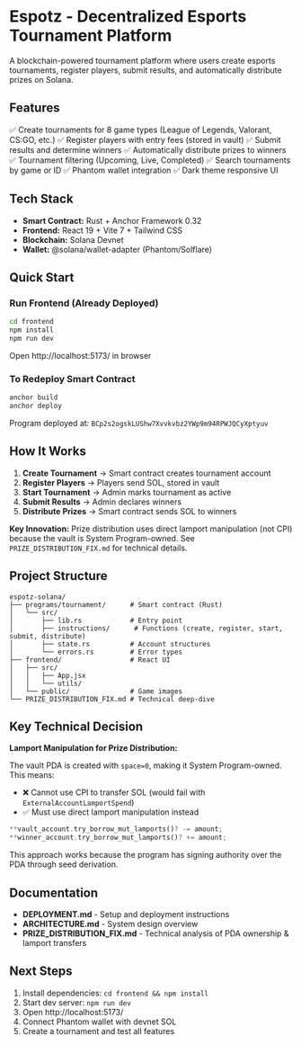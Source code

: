 # Espotz - Decentralized Esports Tournament Platform

A blockchain-powered tournament platform where users create esports tournaments, register players, submit results, and automatically distribute prizes on Solana.

## Features

✅ Create tournaments for 8 game types (League of Legends, Valorant, CS:GO, etc.)
✅ Register players with entry fees (stored in vault)
✅ Submit results and determine winners
✅ Automatically distribute prizes to winners
✅ Tournament filtering (Upcoming, Live, Completed)
✅ Search tournaments by game or ID
✅ Phantom wallet integration
✅ Dark theme responsive UI

## Tech Stack

- **Smart Contract:** Rust + Anchor Framework 0.32
- **Frontend:** React 19 + Vite 7 + Tailwind CSS
- **Blockchain:** Solana Devnet
- **Wallet:** @solana/wallet-adapter (Phantom/Solflare)

## Quick Start

### Run Frontend (Already Deployed)

```bash
cd frontend
npm install
npm run dev
```

Open http://localhost:5173/ in browser

### To Redeploy Smart Contract

```bash
anchor build
anchor deploy
```

Program deployed at: `BCp2s2ogskLUShw7Xvvkvbz2YWp9m94RPWJQCyXptyuv`

## How It Works

1. **Create Tournament** → Smart contract creates tournament account
2. **Register Players** → Players send SOL, stored in vault
3. **Start Tournament** → Admin marks tournament as active
4. **Submit Results** → Admin declares winners
5. **Distribute Prizes** → Smart contract sends SOL to winners

**Key Innovation:** Prize distribution uses direct lamport manipulation (not CPI) because the vault is System Program-owned. See `PRIZE_DISTRIBUTION_FIX.md` for technical details.

## Project Structure

```
espotz-solana/
├── programs/tournament/      # Smart contract (Rust)
│   └── src/
│       ├── lib.rs            # Entry point
│       ├── instructions/      # Functions (create, register, start, submit, distribute)
│       ├── state.rs          # Account structures
│       └── errors.rs         # Error types
├── frontend/                 # React UI
│   ├── src/
│   │   ├── App.jsx
│   │   └── utils/
│   └── public/               # Game images
└── PRIZE_DISTRIBUTION_FIX.md # Technical deep-dive
```

## Key Technical Decision

**Lamport Manipulation for Prize Distribution:**

The vault PDA is created with `space=0`, making it System Program-owned. This means:
- ❌ Cannot use CPI to transfer SOL (would fail with `ExternalAccountLamportSpend`)
- ✅ Must use direct lamport manipulation instead

```rust
**vault_account.try_borrow_mut_lamports()? -= amount;
**winner_account.try_borrow_mut_lamports()? += amount;
```

This approach works because the program has signing authority over the PDA through seed derivation.

## Documentation

- **DEPLOYMENT.md** - Setup and deployment instructions
- **ARCHITECTURE.md** - System design overview
- **PRIZE_DISTRIBUTION_FIX.md** - Technical analysis of PDA ownership & lamport transfers

## Next Steps

1. Install dependencies: `cd frontend && npm install`
2. Start dev server: `npm run dev`
3. Open http://localhost:5173/
4. Connect Phantom wallet with devnet SOL
5. Create a tournament and test all features
